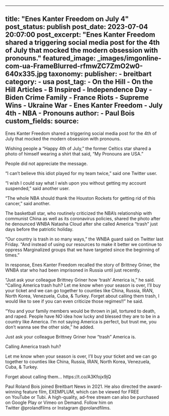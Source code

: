 
---
title: "Enes Kanter Freedom on July 4" 
post_status: publish
post_date: 2023-07-04 20:07:00 
post_excerpt: "Enes Kanter Freedom shared a triggering social media post for the 4th of July that mocked the modern obsession with pronouns."
featured_image: _images/imgonline-com-ua-FrameBlurred-rfmwZC7ZmO2w0-640x335.jpg 
taxonomy:
    publisher:
        - breitbart
    category:
        - usa 
    post_tag:
        - On the Hill
        - On the Hill Articles
        - B Inspired
        - Independence Day
        - Biden Crime Family
        - France Riots
        - Supreme Wins
        - Ukraine War
        - Enes Kanter Freedom
        - July 4th
        - NBA
        - Pronouns
    author:
        - Paul Bois
custom_fields:
    source: 
---
Enes Kanter Freedom shared a triggering social media post for the 4th of July that mocked the modern obsession with pronouns.

Wishing people a “Happy 4th of July,” the former Celtics star shared a photo of himself wearing a shirt that said, “My Pronouns are USA.”

People did not appreciate the message.

“I can’t believe this idiot played for my team twice,” said one Twitter user.

“I wish I could say what I wish upon you without getting my account suspended,” said another user.

“The whole NBA should thank the Houston Rockets for getting rid of this cancer,” said another.

The basketball star, who routinely criticized the NBA’s relationship with communist China as well as its coronavirus policies, shared the photo after he denounced WNBA Natasha Cloud after she called America “trash” just days before the patriotic holiday.

“Our country is trash in so many ways,” the WNBA guard said on Twitter last Friday. “And instead of using our resources to make it better we continue to oppress Marginalized groups that we have targeted since the beginning of times.”

In response, Enes Kanter Freedom recalled the story of Brittney Griner, the WNBA star who had been imprisoned in Russia until just recently.

“Just ask your colleague Brittney Griner how ‘trash’ America is,” he said. “Calling America trash huh? Let me know when your season is over, I’ll buy your ticket and we can go together to counties like China, Russia, IRAN, North Korea, Venezuela, Cuba, &amp; Turkey. Forget about calling them trash, I would like to see if you can even criticize those regimes!!” he said.

“You and your family members would be thrown in jail, tortured to death, and raped. People have NO idea how lucky and blessed they are to be in a country like America. I’m not saying America is perfect, but trust me, you don’t wanna see the other side,” he added.

Just ask your colleague Brittney Griner how “trash” America is.

Calling America trash huh?

Let me know when your season is over, I’ll buy your ticket and we can go together to counties like China, Russia, IRAN, North Korea, Venezuela, Cuba, &amp; Turkey.

Forget about calling them… https:&#x2F;&#x2F;t.co&#x2F;A3Kfojx9jQ

Paul Roland Bois joined Breitbart News in 2021. He also directed the award-winning feature film, EXEMPLUM, which can be viewed for FREE on YouTube or Tubi. A high-quality, ad-free stream can also be purchased on Google Play or Vimeo on Demand. Follow him on Twitter @prolandfilms or Instagram @prolandfilms. 